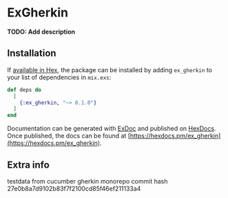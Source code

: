 # ExGherkin

**TODO: Add description**

## Installation

If [available in Hex](https://hex.pm/docs/publish), the package can be installed
by adding `ex_gherkin` to your list of dependencies in `mix.exs`:

```elixir
def deps do
  [
    {:ex_gherkin, "~> 0.1.0"}
  ]
end
```

Documentation can be generated with [ExDoc](https://github.com/elixir-lang/ex_doc)
and published on [HexDocs](https://hexdocs.pm). Once published, the docs can
be found at [https://hexdocs.pm/ex_gherkin](https://hexdocs.pm/ex_gherkin).

## Extra info

testdata from cucumber gherkin monorepo commit hash 27e0b8a7d9102b83f7f2100cd85f46ef211133a4

